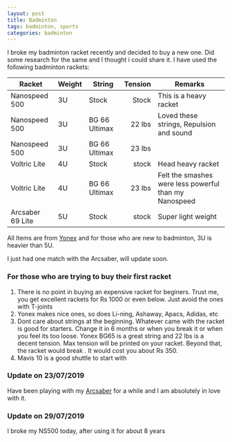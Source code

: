 ```yaml
---
layout: post
title: Badminton
tags: badminton, sports
categories: badminton
---
```


I broke my badminton racket recently and decided to buy a new one. Did some research for the same and I thought i could share it. I have used the following badminton rackets:

|Racket|Weight|String|Tension|Remarks|
|------|------|------|------:|------|
|Nanospeed 500|3U|Stock|Stock| This is a heavy racket |
|Nanospeed 500|3U|BG 66 Ultimax|22 lbs| Loved these strings, Repulsion and sound |
|Nanospeed 500|3U|BG 66 Ultimax|23 lbs| |
|Voltric Lite|4U|Stock|stock| Head heavy racket |
|Voltric Lite|4U|BG 66 Ultimax|23 lbs|Felt the smashes were less powerful than my Nanospeed|
|Arcsaber 69 Lite|5U|Stock|stock|Super light weight |

All Items are from [Yonex](http://yonex.com/) and for those who are new to badminton, 3U is heavier than 5U.


I just had one match with the Arcsaber, will update soon.

### For those who are trying to buy their first racket

1. There is no point in buying an expensive racket for beginers. Trust me, you get excellent rackets for Rs 1000 or even below. Just avoid the ones with T-joints
2. Yonex makes nice ones, so does Li-ning, Ashaway, Apacs, Adidas, etc
3. Dont care about strings at the beginning. Whatever came with the racket is good for starters. Change it in 6 months or when you break it or when you feel its too loose. Yonex BG65 is a great string and 22 lbs is a decent tension. Max tension will be printed on your racket. Beyond that, the racket would break . It would cost you about Rs 350.
4. Mavis 10 is a good shuttle to start with


### Update on 23/07/2019
Have been playing with my [Arcsaber](https://www.sportsuncle.com/yonex-arcsaber-69-light-badminton-racket.html) for a while and I am absolutely in love with it.


### Update on 29/07/2019
I broke my NS500 today, after using it for about 8 years
